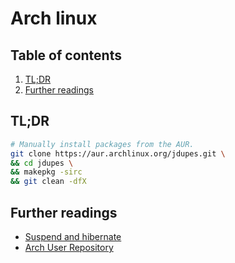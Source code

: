 # Arch linux

## Table of contents <!-- omit in toc -->

1. [TL;DR](#tldr)
1. [Further readings](#further-readings)

## TL;DR

```sh
# Manually install packages from the AUR.
git clone https://aur.archlinux.org/jdupes.git \
&& cd jdupes \
&& makepkg -sirc
&& git clean -dfX
```

## Further readings

- [Suspend and hibernate]
- [Arch User Repository]

<!-- project's references -->
[arch user repository]: https://wiki.archlinux.org/title/Arch_User_Repository
[suspend and hibernate]: https://wiki.archlinux.org/title/Power_management/Suspend_and_hibernate

<!-- in-article references -->
<!-- internal references -->
<!-- external references -->
